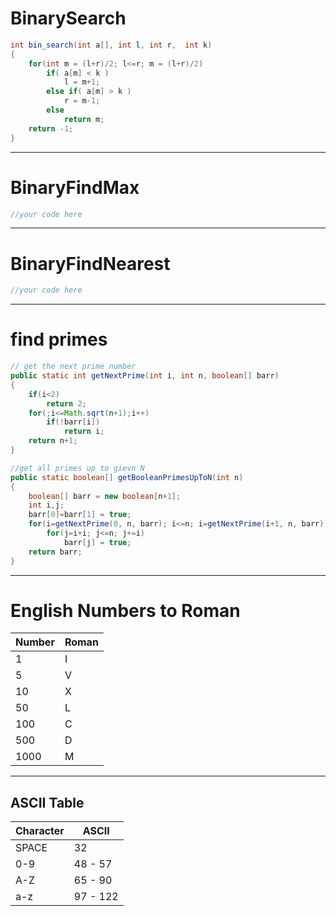 # BinarySearch
````java
int bin_search(int a[], int l, int r,  int k)
{		
	for(int m = (l+r)/2; l<=r; m = (l+r)/2)
		if( a[m] < k )
			l = m+1;
		else if( a[m] > k )
			r = m-1;
		else
			return m;
	return -1;
}
````

-------------------------------------------

# BinaryFindMax
````java
//your code here
````

-------------------------------------------

# BinaryFindNearest
````java
//your code here
````

-------------------------------------------

# find primes
````java
// get the next prime number
public static int getNextPrime(int i, int n, boolean[] barr)
{
	if(i<2)
		return 2;
	for(;i<=Math.sqrt(n+1);i++)
		if(!barr[i])
			return i;
	return n+1;
}

//get all primes up to gievn N
public static boolean[] getBooleanPrimesUpToN(int n)
{
	boolean[] barr = new boolean[n+1];
	int i,j;
	barr[0]=barr[1] = true;
	for(i=getNextPrime(0, n, barr); i<=n; i=getNextPrime(i+1, n, barr))
		for(j=i+i; j<=n; j+=i)
			barr[j] = true;
	return barr;
}
````

-------------------------------------------

# English Numbers to Roman

Number | Roman
-------|--------
1			 | I
5			 | V
10		 | X
50		 | L
100		 | C
500		 | D
1000	 | M

-------------------------------------------

## ASCII Table
Character	|ASCII
----------|---------
SPACE 		| 32
0-9 			| 48 - 57
A-Z 			| 65 - 90
a-z 			|	97 - 122